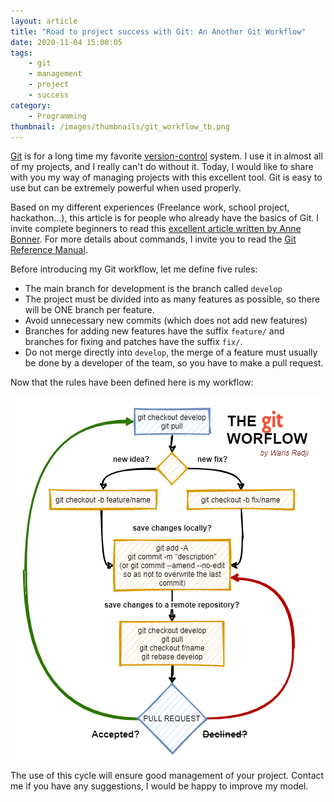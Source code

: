 ```yaml
---
layout: article
title: "Road to project success with Git: An Another Git Workflow"
date: 2020-11-04 15:00:05
tags:
	- git
	- management
	- project
	- success
category:
	- Programming
thumbnail: /images/thumbnails/git_workflow_tb.png
---
```


[Git](https://git-scm.com/) is for a long time my favorite [version-control](https://en.wikipedia.org/wiki/Version_control) system. I use it in almost all of my projects, and I really can't do without it. Today, I would like to share with you my way of managing projects with this excellent tool. Git is easy to use but can be extremely powerful when used properly.

Based on my different experiences (Freelance work, school project, hackathon...), this article is for people who already have the basics of Git. I invite complete beginners to read this [excellent article written by Anne Bonner](https://towardsdatascience.com/getting-started-with-git-and-github-6fcd0f2d4ac6).  For more details about commands, I invite you to read the [Git Reference Manual](https://git-scm.com/docs).

Before introducing my Git workflow, let me define five rules:

- The main branch for development is the branch called `develop`
- The project must be divided into as many features as possible, so there will be ONE branch per feature.
- Avoid unnecessary new commits (which does not add new features)
- Branches for adding new features have the suffix `feature/` and branches for fixing and patches  have the suffix `fix/`.
- Do not merge directly into `develop`, the merge of a feature must usually be done by a developer of the team, so you have to make a pull request.

Now that the rules have been defined here is my workflow:

<center>
<img alt="My Git Workflow" src="/images/git_workflow.png">
</center>

The use of this cycle will ensure good management of your project. Contact me if you have any suggestions, I would be happy to improve my model.